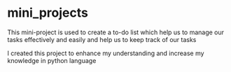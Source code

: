 # mini_projects
This mini-project is used to create a to-do list which help us to manage our tasks effectively and easily and help us to keep track of our tasks

I created this project to enhance my understanding and increase my knowledge in python language 

